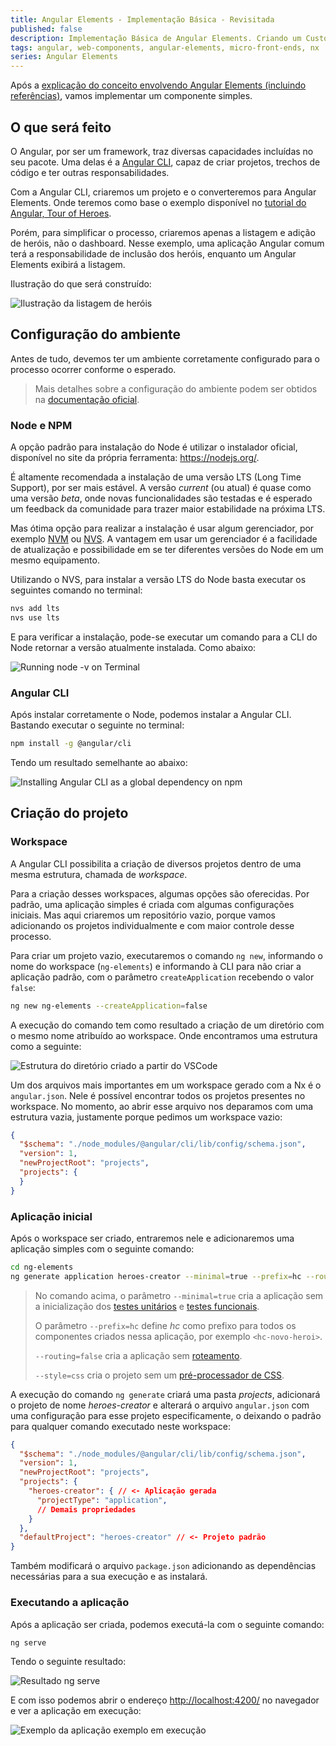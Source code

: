 ```yaml
---
title: Angular Elements - Implementação Básica - Revisitada
published: false
description: Implementação Básica de Angular Elements. Criando um Custom Element que contém interação com uma aplicação Angular comum.
tags: angular, web-components, angular-elements, micro-front-ends, nx
series: Angular Elements
---
```


Após a [explicação do conceito envolvendo Angular Elements (incluindo referências)](https://dev.to/wilmarques/angular-elements-introducao-351n), vamos implementar um componente simples.

## O que será feito

O Angular, por ser um framework, traz diversas capacidades incluídas no seu pacote. Uma delas é a [Angular CLI](https://angular.io/cli/), capaz de criar projetos, trechos de código e ter outras responsabilidades.

Com a Angular CLI, criaremos um projeto e o converteremos para Angular Elements. Onde teremos como base o exemplo disponível no [tutorial do Angular, Tour of Heroes](https://angular.io/tutorial).

Porém, para simplificar o processo, criaremos apenas a listagem e adição de heróis, não o dashboard. Nesse exemplo, uma aplicação Angular comum terá a responsabilidade de inclusão dos heróis, enquanto um Angular Elements exibirá a listagem.

Ilustração do que será construído:

![Ilustração da listagem de heróis](assets/heroes-list-example.png)

## Configuração do ambiente

Antes de tudo, devemos ter um ambiente corretamente configurado para o processo ocorrer conforme o esperado.

> Mais detalhes sobre a configuração do ambiente podem ser obtidos na [documentação oficial](https://angular.io/guide/setup-local).

### Node e NPM

A opção padrão para instalação do Node é utilizar o instalador oficial, disponível no site da própria ferramenta: <https://nodejs.org/>.

É altamente recomendada a instalação de uma versão LTS (Long Time Support), por ser mais  estável. A versão *current* (ou atual) é quase como uma versão *beta*, onde novas funcionalidades são testadas e é esperado um feedback da comunidade para trazer maior estabilidade na próxima LTS.

Mas ótima opção para realizar a instalação é usar algum gerenciador, por exemplo [NVM](https://github.com/nvm-sh/nvm) ou [NVS](https://github.com/jasongin/nvs). A vantagem em usar um gerenciador é a facilidade de atualização e possibilidade em se ter diferentes versões do Node em um mesmo equipamento.

Utilizando o NVS, para instalar a versão LTS do Node basta executar os seguintes comando no terminal:

```bash
nvs add lts
nvs use lts
```

E para verificar a instalação, pode-se executar um comando para a CLI do Node retornar a versão atualmente instalada. Como abaixo:

![Running `node -v` on Terminal](assets/node-v.png)

### Angular CLI

Após instalar corretamente o Node, podemos instalar a Angular CLI. Bastando executar o seguinte no terminal:

```bash
npm install -g @angular/cli
```

Tendo um resultado semelhante ao abaixo:

![Installing Angular CLI as a global dependency on npm](assets/npm-install-angular-cli.png)

## Criação do projeto

### Workspace

A Angular CLI possibilita a criação de diversos projetos dentro de uma mesma estrutura, chamada de *workspace*.

Para a criação desses workspaces, algumas opções são oferecidas. Por padrão, uma aplicação simples é criada com algumas configurações iniciais. Mas aqui criaremos um repositório vazio, porque vamos adicionando os projetos individualmente e com maior controle desse processo.

Para criar um projeto vazio, executaremos o comando `ng new`, informando o nome do workspace (`ng-elements`) e informando à CLI para não criar a aplicação padrão, com o parâmetro `createApplication` recebendo o valor `false`:

```bash
ng new ng-elements --createApplication=false
```

A execução do comando tem como resultado a criação de um diretório com o mesmo nome atribuído ao workspace. Onde encontramos uma estrutura como a seguinte:

![Estrutura do diretório criado a partir do VSCode](assets/vscode-workspace-folder-structure.png)

Um dos arquivos mais importantes em um workspace gerado com a Nx é o `angular.json`. Nele é possível encontrar todos os projetos presentes no workspace. No momento, ao abrir esse arquivo nos deparamos com uma estrutura vazia, justamente porque pedimos um workspace vazio:

```json
{
  "$schema": "./node_modules/@angular/cli/lib/config/schema.json",
  "version": 1,
  "newProjectRoot": "projects",
  "projects": {
  }
}
```

### Aplicação inicial

Após o workspace ser criado, entraremos nele e adicionaremos uma aplicação simples com o seguinte comando:

```bash
cd ng-elements
ng generate application heroes-creator --minimal=true --prefix=hc --routing=false --style=css
```

> No comando acima, o parâmetro `--minimal=true` cria a aplicação sem a inicialização dos [testes unitários](https://angular.io/guide/testing) e [testes funcionais](https://angular.io/cli/e2e).
>
> O parâmetro `--prefix=hc` define _hc_ como prefixo para todos os componentes criados nessa aplicação, por exemplo `<hc-novo-heroi>`.
>
> `--routing=false` cria a aplicação sem [roteamento](https://angular.io/start/routing).
>
> `--style=css` cria o projeto sem um [pré-processador de CSS](https://tableless.com.br/pre-processadores-usar-ou-nao-usar/).

A execução do comando `ng generate` criará uma pasta _projects_, adicionará o projeto de nome _heroes-creator_ e alterará o arquivo `angular.json` com uma configuração para esse projeto especificamente, o deixando o padrão para qualquer comando executado neste workspace:

```json
{
  "$schema": "./node_modules/@angular/cli/lib/config/schema.json",
  "version": 1,
  "newProjectRoot": "projects",
  "projects": {
    "heroes-creator": { // <- Aplicação gerada
      "projectType": "application",
      // Demais propriedades
    }
  },
  "defaultProject": "heroes-creator" // <- Projeto padrão
}
```

Também modificará o arquivo `package.json` adicionando as dependências necessárias para a sua execução e as instalará.

### Executando a aplicação

Após a aplicação ser criada, podemos executá-la com o seguinte comando:

```bash
ng serve
```

Tendo o seguinte resultado:

![Resultado ng serve](assets/ng-serve-new-application.png)

E com isso podemos abrir o endereço <http://localhost:4200/> no navegador e ver a aplicação em execução:

![Exemplo da aplicação exemplo em execução](assets/ng-serve-new-application-opening-in-browser.png)
